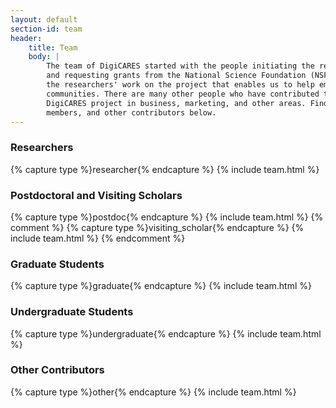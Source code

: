 ```yaml
---
layout: default
section-id: team
header:
    title: Team
    body: |
        The team of DigiCARES started with the people initiating the research
        and requesting grants from the National Science Foundation (NSF). It's
        the researchers' work on the project that enables us to help empower
        communities. There are many other people who have contributed to the
        DigiCARES project in business, marketing, and other areas. Find our team
        members, and other contributors below.
---
```


### Researchers

{% capture type %}researcher{% endcapture %}
{% include team.html %}

### Postdoctoral and Visiting Scholars

{% capture type %}postdoc{% endcapture %}
{% include team.html %}
{% comment %}
{% capture type %}visiting_scholar{% endcapture %}
{% include team.html %}
{% endcomment %}

### Graduate Students

{% capture type %}graduate{% endcapture %}
{% include team.html %}

### Undergraduate Students

{% capture type %}undergraduate{% endcapture %}
{% include team.html %}

### Other Contributors

{% capture type %}other{% endcapture %}
{% include team.html %}


